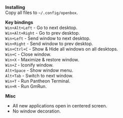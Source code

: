 **Installing**  
Copy all files to `~/.config/openbox`.  

**Key bindings**  
`Win+Alt+Left` - Go to next desktop.  
`Win+Alt+Right` - Go to prev desktop.  
`Win+Left` - Send window to next desktop.  
`Win+Right` - Send window to prev desktop.  
`Win+Ctrl+C` - Show & Hide all windows on all desktops.  
`Win+C` - Close window.  
`Win+X` - Maximize & restore window.  
`Win+Z` - Iconify window.  
`Alt+Space` - Show window menu.  
`Alt+Tab` - Switch to next window.  
`Win+T` - Run Pantheon Terminal.  
`Win+R` - Run GmRun.  

**Misc**  
* All new applications open in centered screen.  
* No window decoration.  
